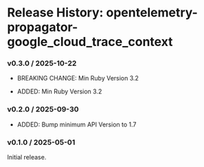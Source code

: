# Release History: opentelemetry-propagator-google_cloud_trace_context

### v0.3.0 / 2025-10-22

* BREAKING CHANGE: Min Ruby Version 3.2

* ADDED: Min Ruby Version 3.2

### v0.2.0 / 2025-09-30

* ADDED: Bump minimum API Version to 1.7

### v0.1.0 / 2025-05-01

Initial release.
